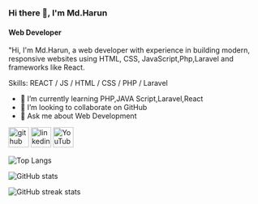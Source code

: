 
### Hi there 👋, I'm Md.Harun
#### Web Developer


"Hi, I'm Md.Harun, a web developer with experience in building modern, responsive websites using HTML, CSS, JavaScript,Php,Laravel and frameworks like React.

Skills:  REACT / JS / HTML / CSS / PHP / Laravel

- 🌱 I’m currently learning PHP,JAVA Script,Laravel,React 
- 👯 I’m looking to collaborate on GitHub 
- 💬 Ask me about Web Development 


[<img src='https://cdn.jsdelivr.net/npm/simple-icons@3.0.1/icons/github.svg' alt='github' height='40'>](https://github.com/Harun259579)  [<img src='https://cdn.jsdelivr.net/npm/simple-icons@3.0.1/icons/linkedin.svg' alt='linkedin' height='40'>](https://www.linkedin.com/in/md-harun-83b9b521a/)  [<img src='https://cdn.jsdelivr.net/npm/simple-icons@3.0.1/icons/youtube.svg' alt='YouTube' height='40'>](https://www.youtube.com/channel/Md.Harun)  

![Top Langs](https://github-readme-stats.vercel.app/api/top-langs/?username=Harun259579&layout=compact)

![GitHub stats](https://github-readme-stats.vercel.app/api?username=Harun259579&show_icons=true)  

![GitHub streak stats](https://github-readme-streak-stats.herokuapp.com/?user=Harun259579)
 

